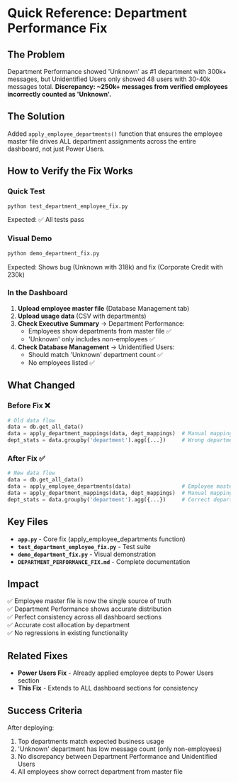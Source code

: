 # Quick Reference: Department Performance Fix

## The Problem
Department Performance showed 'Unknown' as #1 department with 300k+ messages, but Unidentified Users only showed 48 users with 30-40k messages total. **Discrepancy: ~250k+ messages from verified employees incorrectly counted as 'Unknown'.**

## The Solution
Added `apply_employee_departments()` function that ensures the employee master file drives ALL department assignments across the entire dashboard, not just Power Users.

## How to Verify the Fix Works

### Quick Test
```bash
python test_department_employee_fix.py
```
Expected: ✅ All tests pass

### Visual Demo
```bash
python demo_department_fix.py
```
Expected: Shows bug (Unknown with 318k) and fix (Corporate Credit with 230k)

### In the Dashboard

1. **Upload employee master file** (Database Management tab)
2. **Upload usage data** (CSV with departments)
3. **Check Executive Summary** → Department Performance:
   - Employees show departments from master file ✅
   - 'Unknown' only includes non-employees ✅
4. **Check Database Management** → Unidentified Users:
   - Should match 'Unknown' department count ✅
   - No employees listed ✅

## What Changed

### Before Fix ❌
```python
# Old data flow
data = db.get_all_data()
data = apply_department_mappings(data, dept_mappings)  # Manual mappings only
dept_stats = data.groupby('department').agg({...})     # Wrong departments!
```

### After Fix ✅
```python
# New data flow  
data = db.get_all_data()
data = apply_employee_departments(data)                # Employee master file FIRST
data = apply_department_mappings(data, dept_mappings)  # Manual mappings SECOND
dept_stats = data.groupby('department').agg({...})     # Correct departments!
```

## Key Files

- **`app.py`** - Core fix (apply_employee_departments function)
- **`test_department_employee_fix.py`** - Test suite
- **`demo_department_fix.py`** - Visual demonstration
- **`DEPARTMENT_PERFORMANCE_FIX.md`** - Complete documentation

## Impact

✅ Employee master file is now the single source of truth  
✅ Department Performance shows accurate distribution  
✅ Perfect consistency across all dashboard sections  
✅ Accurate cost allocation by department  
✅ No regressions in existing functionality

## Related Fixes

- **Power Users Fix** - Already applied employee depts to Power Users section
- **This Fix** - Extends to ALL dashboard sections for consistency

## Success Criteria

After deploying:
1. Top departments match expected business usage
2. 'Unknown' department has low message count (only non-employees)
3. No discrepancy between Department Performance and Unidentified Users
4. All employees show correct department from master file
